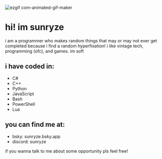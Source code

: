 ![ezgif com-animated-gif-maker](https://github.com/user-attachments/assets/feac9eae-e393-4baa-ad60-3d54ac26eb93)

# hi! im sunryze

i am a programmer who makes random things that may or may not ever get completed because i find a random hyperfixation! i like vintage tech, programming (ofc), and games. im soft

## i have coded in:
- C#
- C++
- Python
- JavaScript
- Bash
- PowerShell
- Lua

## you can find me at:
- bsky: sunryze.bsky.app
- discord: sunryze

if you wanna talk to me about some opportunity pls feel free!